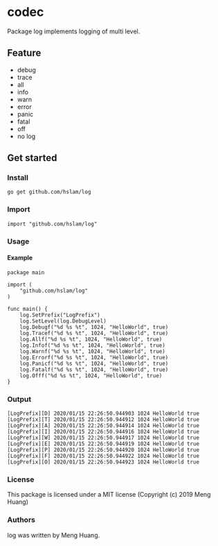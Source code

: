 # codec
Package log implements logging of multi level.

## Feature
* debug
* trace
* all
* info
* warn
* error
* panic
* fatal
* off
* no log

## Get started

### Install
```
go get github.com/hslam/log
```
### Import
```
import "github.com/hslam/log"
```
### Usage
#### Example
```
package main

import (
	"github.com/hslam/log"
)

func main() {
	log.SetPrefix("LogPrefix")
	log.SetLevel(log.DebugLevel)
	log.Debugf("%d %s %t", 1024, "HelloWorld", true)
	log.Tracef("%d %s %t", 1024, "HelloWorld", true)
	log.Allf("%d %s %t", 1024, "HelloWorld", true)
	log.Infof("%d %s %t", 1024, "HelloWorld", true)
	log.Warnf("%d %s %t", 1024, "HelloWorld", true)
	log.Errorf("%d %s %t", 1024, "HelloWorld", true)
	log.Panicf("%d %s %t", 1024, "HelloWorld", true)
	log.Fatalf("%d %s %t", 1024, "HelloWorld", true)
	log.Offf("%d %s %t", 1024, "HelloWorld", true)
}
```

### Output
```
[LogPrefix][D] 2020/01/15 22:26:50.944903 1024 HelloWorld true
[LogPrefix][T] 2020/01/15 22:26:50.944912 1024 HelloWorld true
[LogPrefix][A] 2020/01/15 22:26:50.944914 1024 HelloWorld true
[LogPrefix][I] 2020/01/15 22:26:50.944916 1024 HelloWorld true
[LogPrefix][W] 2020/01/15 22:26:50.944917 1024 HelloWorld true
[LogPrefix][E] 2020/01/15 22:26:50.944919 1024 HelloWorld true
[LogPrefix][P] 2020/01/15 22:26:50.944920 1024 HelloWorld true
[LogPrefix][F] 2020/01/15 22:26:50.944922 1024 HelloWorld true
[LogPrefix][O] 2020/01/15 22:26:50.944923 1024 HelloWorld true
```

### License
This package is licensed under a MIT license (Copyright (c) 2019 Meng Huang)

### Authors
log was written by Meng Huang.
